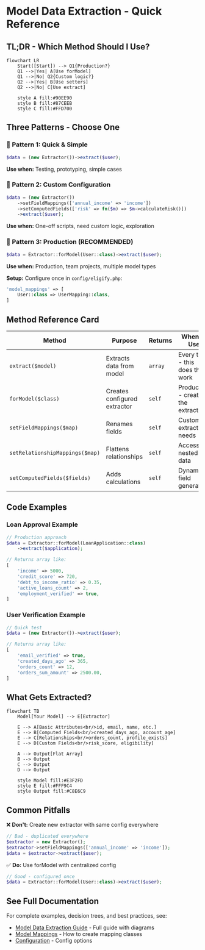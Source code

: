 # Model Data Extraction - Quick Reference

## TL;DR - Which Method Should I Use?

```mermaid
flowchart LR
    Start([Start]) --> Q1{Production?}
    Q1 -->|Yes| A[Use forModel]
    Q1 -->|No| Q2{Custom logic?}
    Q2 -->|Yes| B[Use setters]
    Q2 -->|No| C[Use extract]

    style A fill:#90EE90
    style B fill:#87CEEB
    style C fill:#FFD700
```

## Three Patterns - Choose One

### 🥉 Pattern 1: Quick & Simple

```php
$data = (new Extractor())->extract($user);
```

**Use when:** Testing, prototyping, simple cases

### 🥈 Pattern 2: Custom Configuration

```php
$data = (new Extractor())
    ->setFieldMappings(['annual_income' => 'income'])
    ->setComputedFields(['risk' => fn($m) => $m->calculateRisk()])
    ->extract($user);
```

**Use when:** One-off scripts, need custom logic, exploration

### 🥇 Pattern 3: Production (RECOMMENDED)

```php
$data = Extractor::forModel(User::class)->extract($user);
```

**Use when:** Production, team projects, multiple model types

**Setup:** Configure once in `config/eligify.php`:

```php
'model_mappings' => [
    User::class => UserMapping::class,
]
```

## Method Reference Card

| Method | Purpose | Returns | When to Use |
|--------|---------|---------|-------------|
| `extract($model)` | Extracts data from model | `array` | Every time - this does the work |
| `forModel($class)` | Creates configured extractor | `self` | Production - creates the extractor |
| `setFieldMappings($map)` | Renames fields | `self` | Custom extraction needs |
| `setRelationshipMappings($map)` | Flattens relationships | `self` | Accessing nested data |
| `setComputedFields($fields)` | Adds calculations | `self` | Dynamic field generation |

## Code Examples

### Loan Approval Example

```php
// Production approach
$data = Extractor::forModel(LoanApplication::class)
    ->extract($application);

// Returns array like:
[
    'income' => 5000,
    'credit_score' => 720,
    'debt_to_income_ratio' => 0.35,
    'active_loans_count' => 2,
    'employment_verified' => true,
]
```

### User Verification Example

```php
// Quick test
$data = (new Extractor())->extract($user);

// Returns array like:
[
    'email_verified' => true,
    'created_days_ago' => 365,
    'orders_count' => 12,
    'orders_sum_amount' => 2500.00,
]
```

## What Gets Extracted?

```mermaid
flowchart TB
    Model[Your Model] --> E[Extractor]

    E --> A[Basic Attributes<br/>id, email, name, etc.]
    E --> B[Computed Fields<br/>created_days_ago, account_age]
    E --> C[Relationships<br/>orders_count, profile_exists]
    E --> D[Custom Fields<br/>risk_score, eligibility]

    A --> Output[Flat Array]
    B --> Output
    C --> Output
    D --> Output

    style Model fill:#E3F2FD
    style E fill:#FFF9C4
    style Output fill:#C8E6C9
```

## Common Pitfalls

❌ **Don't:** Create new extractor with same config everywhere

```php
// Bad - duplicated everywhere
$extractor = new Extractor();
$extractor->setFieldMappings(['annual_income' => 'income']);
$data = $extractor->extract($user);
```

✅ **Do:** Use forModel with centralized config

```php
// Good - configured once
$data = Extractor::forModel(User::class)->extract($user);
```

## See Full Documentation

For complete examples, decision trees, and best practices, see:
- [Model Data Extraction Guide](model-data-extraction.md) - Full guide with diagrams
- [Model Mappings](model-mappings.md) - How to create mapping classes
- [Configuration](configuration.md) - Config options
